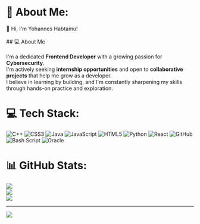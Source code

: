 # 💫 About Me:
👋 Hi, I'm Yohannes Habtamu!<br><br>## 💻 About Me<br><br>I'm a dedicated **Frontend Developer** with a growing passion for **Cybersecurity**.  <br>I'm actively seeking **internship opportunities** and open to **collaborative projects** that help me grow as a developer.  <br>I believe in learning by building, and I'm constantly sharpening my skills through hands-on practice and exploration.<br>


# 💻 Tech Stack:
![C++](https://img.shields.io/badge/c++-%2300599C.svg?style=for-the-badge&logo=c%2B%2B&logoColor=white) ![CSS3](https://img.shields.io/badge/css3-%231572B6.svg?style=for-the-badge&logo=css3&logoColor=white) ![Java](https://img.shields.io/badge/java-%23ED8B00.svg?style=for-the-badge&logo=openjdk&logoColor=white) ![JavaScript](https://img.shields.io/badge/javascript-%23323330.svg?style=for-the-badge&logo=javascript&logoColor=%23F7DF1E) ![HTML5](https://img.shields.io/badge/html5-%23E34F26.svg?style=for-the-badge&logo=html5&logoColor=white) ![Python](https://img.shields.io/badge/python-3670A0?style=for-the-badge&logo=python&logoColor=ffdd54) ![React](https://img.shields.io/badge/react-%2320232a.svg?style=for-the-badge&logo=react&logoColor=%2361DAFB) ![GitHub](https://img.shields.io/badge/github-%23121011.svg?style=for-the-badge&logo=github&logoColor=white) ![Bash Script](https://img.shields.io/badge/bash_script-%23121011.svg?style=for-the-badge&logo=gnu-bash&logoColor=white) ![Oracle](https://img.shields.io/badge/Oracle-F80000?style=for-the-badge&logo=oracle&logoColor=white)
# 📊 GitHub Stats:
![](https://github-readme-stats.vercel.app/api?username=ghosthuner&theme=dark&hide_border=false&include_all_commits=false&count_private=false)<br/>
![](https://nirzak-streak-stats.vercel.app/?user=ghosthuner&theme=dark&hide_border=false)<br/>
![](https://github-readme-stats.vercel.app/api/top-langs/?username=ghosthuner&theme=dark&hide_border=false&include_all_commits=false&count_private=false&layout=compact)

---
[![](https://visitcount.itsvg.in/api?id=ghosthuner&icon=0&color=0)](https://visitcount.itsvg.in)

<!-- Proudly created with GPRM ( https://gprm.itsvg.in ) -->
